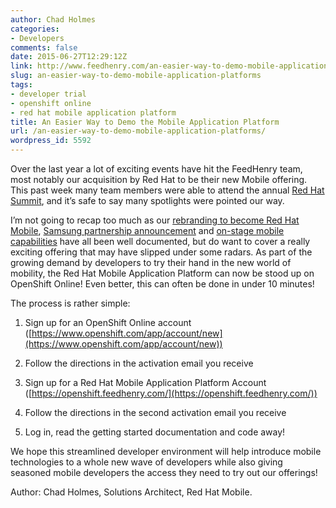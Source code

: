 ```yaml
---
author: Chad Holmes
categories:
- Developers
comments: false
date: 2015-06-27T12:29:12Z
link: http://www.feedhenry.com/an-easier-way-to-demo-mobile-application-platforms/
slug: an-easier-way-to-demo-mobile-application-platforms
tags:
- developer trial
- openshift online
- red hat mobile application platform
title: An Easier Way to Demo the Mobile Application Platform
url: /an-easier-way-to-demo-mobile-application-platforms/
wordpress_id: 5592
---
```


Over the last year a lot of exciting events have hit the FeedHenry team, most notably our acquisition by Red Hat to be their new Mobile offering. This past week many team members were able to attend the annual [Red Hat Summit](http://www.redhat.com/summit/), and it’s safe to say many spotlights were pointed our way.

I’m not going to recap too much as our [rebranding to become Red Hat Mobile](http://www.theregister.co.uk/2015/06/25/feedhenry_becomes_red_hat_mobile_app_platform_gets_openshift_cloud_integration/), [Samsung partnership announcement](http://fortune.com/2015/06/23/samsung-and-red-hat/?xid=timehp-category) and [on-stage mobile capabilities](https://www.youtube.com/watch?v=wWNVpFibayA&feature=youtu.be&t=1260) have all been well documented, but do want to cover a really exciting offering that may have slipped under some radars. As part of the growing demand by developers to try their hand in the new world of mobility, the Red Hat Mobile Application Platform can now be stood up on OpenShift Online! Even better, this can often be done in under 10 minutes!

The process is rather simple:




    
  1. Sign up for an OpenShift Online account ([https://www.openshift.com/app/account/new](https://www.openshift.com/app/account/new))

    
  2. Follow the directions in the activation email you receive

    
  3. Sign up for a Red Hat Mobile Application Platform Account ([https://openshift.feedhenry.com/](https://openshift.feedhenry.com/))

    
  4. Follow the directions in the second activation email you receive

    
  5. Log in, read the getting started documentation and code away!



We hope this streamlined developer environment will help introduce mobile technologies to a whole new wave of developers while also giving seasoned mobile developers the access they need to try out our offerings!

Author: Chad Holmes, Solutions Architect, Red Hat Mobile.
